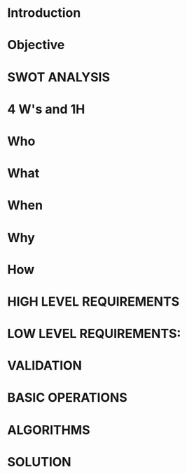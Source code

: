 # Introduction
# Objective
# SWOT ANALYSIS
# 4 W's and 1H
# Who
# What
# When
# Why
# How
# HIGH LEVEL REQUIREMENTS
# LOW LEVEL REQUIREMENTS:
# VALIDATION
# BASIC OPERATIONS
# ALGORITHMS
# SOLUTION
